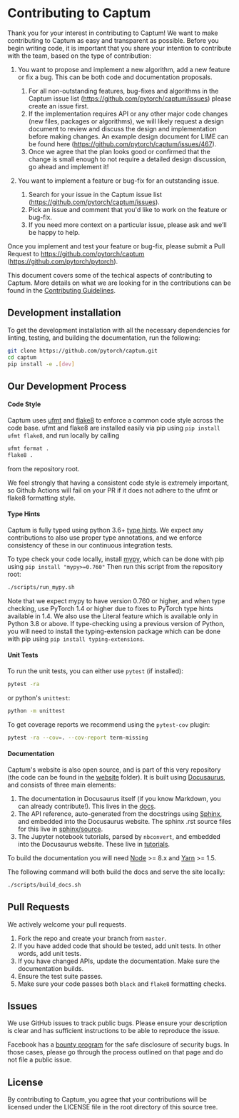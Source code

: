 # Contributing to Captum

Thank you for your interest in contributing to Captum! We want to make contributing to Captum as easy and transparent as possible.
Before you begin writing code, it is important that you share your intention to contribute with the team, based on the type of contribution:


1. You want to propose and implement a new algorithm, add a new feature or fix a bug. This can be both code and documentation proposals.
    1. For all non-outstanding features, bug-fixes and algorithms in the Captum issue list (https://github.com/pytorch/captum/issues) please create an issue first.
    2. If the implementation requires API or any other major code changes (new files, packages or algorithms), we will likely request a design document to review and discuss the design and implementation before making changes. An example design document for LIME can be found here (https://github.com/pytorch/captum/issues/467).
    3. Once we agree that the plan looks good or confirmed that the change is small enough to not require a detailed design discussion, go ahead and implement it!

2. You want to implement a feature or bug-fix for an outstanding issue.

    1. Search for your issue in the Captum issue list (https://github.com/pytorch/captum/issues).
    2. Pick an issue and comment that you'd like to work on the feature or bug-fix.
    3. If you need more context on a particular issue, please ask and we’ll be happy to help.

Once you implement and test your feature or bug-fix, please submit a Pull Request to https://github.com/pytorch/captum (https://github.com/pytorch/pytorch).

This document covers some of the techical aspects of contributing to Captum. More details on what we are looking for in the contributions can be found in the [Contributing Guidelines](https://captum.ai/docs/contribution_guidelines).


## Development installation

To get the development installation with all the necessary dependencies for
linting, testing, and building the documentation, run the following:
```bash
git clone https://github.com/pytorch/captum.git
cd captum
pip install -e .[dev]
```


## Our Development Process

#### Code Style

Captum uses [ufmt](https://pypi.org/project/ufmt/) and  [flake8](https://github.com/PyCQA/flake8) to
enforce a common code style across the code base. ufmt and flake8 are installed easily via
pip using `pip install ufmt flake8`, and run locally by calling
```bash
ufmt format .
flake8 .
```
from the repository root.

We feel strongly that having a consistent code style is extremely important, so
Github Actions will fail on your PR if it does not adhere to the ufmt or flake8 formatting style.


#### Type Hints

Captum is fully typed using python 3.6+
[type hints](https://www.python.org/dev/peps/pep-0484/).
We expect any contributions to also use proper type annotations, and we enforce
consistency of these in our continuous integration tests.

To type check your code locally, install [mypy](https://github.com/python/mypy),
which can be done with pip using `pip install "mypy>=0.760"`
Then run this script from the repository root:
```bash
./scripts/run_mypy.sh
```
Note that we expect mypy to have version 0.760 or higher, and when type checking, use PyTorch 1.4 or
higher due to fixes to PyTorch type hints available in 1.4. We also use the Literal feature which is
available only in Python 3.8 or above. If type-checking using a previous version of Python, you will
need to install the typing-extension package which can be done with pip using `pip install typing-extensions`.

#### Unit Tests

To run the unit tests, you can either use `pytest` (if installed):
```bash
pytest -ra
```
or python's `unittest`:
```bash
python -m unittest
```

To get coverage reports we recommend using the `pytest-cov` plugin:
```bash
pytest -ra --cov=. --cov-report term-missing
```


#### Documentation

Captum's website is also open source, and is part of this very repository (the
code can be found in the [website](/website/) folder).
It is built using [Docusaurus](https://docusaurus.io/), and consists of three
main elements:

1. The documentation in Docusaurus itself (if you know Markdown, you can
   already contribute!). This lives in the [docs](/docs/).
2. The API reference, auto-generated from the docstrings using
   [Sphinx](http://www.sphinx-doc.org), and embedded into the Docusaurus website.
   The sphinx .rst source files for this live in [sphinx/source](/sphinx/source/).
3. The Jupyter notebook tutorials, parsed by `nbconvert`, and embedded into the
   Docusaurus website. These live in [tutorials](/tutorials/).

To build the documentation you will need [Node](https://nodejs.org/en/) >= 8.x
and [Yarn](https://yarnpkg.com/en/) >= 1.5.

The following command will both build the docs and serve the site locally:
```bash
./scripts/build_docs.sh
```

## Pull Requests
We actively welcome your pull requests.

1. Fork the repo and create your branch from `master`.
2. If you have added code that should be tested, add unit tests.
   In other words, add unit tests.
3. If you have changed APIs, update the documentation. Make sure the
   documentation builds.
4. Ensure the test suite passes.
5. Make sure your code passes both `black` and `flake8` formatting checks.


## Issues

We use GitHub issues to track public bugs. Please ensure your description is
clear and has sufficient instructions to be able to reproduce the issue.

Facebook has a [bounty program](https://www.facebook.com/whitehat/) for the safe
disclosure of security bugs. In those cases, please go through the process
outlined on that page and do not file a public issue.


## License

By contributing to Captum, you agree that your contributions will be licensed
under the LICENSE file in the root directory of this source tree.
